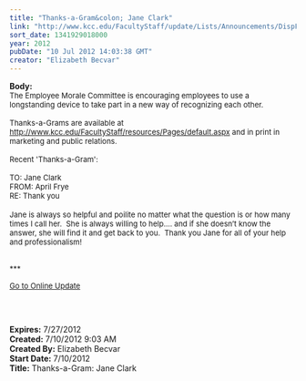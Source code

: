 ```yaml
---
title: "Thanks-a-Gram&colon; Jane Clark"
link: "http://www.kcc.edu/FacultyStaff/update/Lists/Announcements/DispForm.aspx?ID=755"
sort_date: 1341929018000
year: 2012
pubDate: "10 Jul 2012 14:03:38 GMT"
creator: "Elizabeth Becvar"
---
```


<div><b>Body:</b> <div class="ExternalClass02C3E668BDF848B59CCF9E6AC1E41C14">
<div><font size="2">The Employee Morale Committee is encouraging employees to use a longstanding device to take part in a new way of recognizing each other. <br /> <br />Thanks-a-Grams are available at </font><a href="/FacultyStaff/resources/Pages/default.aspx"><font size="2">http://www.kcc.edu/FacultyStaff/resources/Pages/default.aspx</font></a><font size="2"> and in print in marketing and public relations. <br /> <br />Recent 'Thanks-a-Gram':<br /> <br />TO: Jane Clark<br />FROM: April Frye<br />RE: Thank you</font></div>
<div><font size="2"></font> </div>
<div><font size="2">Jane is always so helpful and poilite no matter what the question is or how many times I call her.  She is always willing to help…. and if she doesn’t know the answer, she will find it and get back to you.  Thank you Jane for all of your help and professionalism!</font></div>
<div> </div>
<p><font size="2">***</font></p>
<p><font size="2"><a href="/FacultyStaff/update/Pages/dailyupdate.aspx">Go to Online Update</a></font><font size="2"></font></p>
<p><font size="2"> </p>
<div><br /></div></font></div></div>
<div><b>Expires:</b> 7/27/2012</div>
<div><b>Created:</b> 7/10/2012 9:03 AM</div>
<div><b>Created By:</b> Elizabeth Becvar</div>
<div><b>Start Date:</b> 7/10/2012</div>
<div><b>Title:</b> Thanks-a-Gram: Jane Clark</div>
